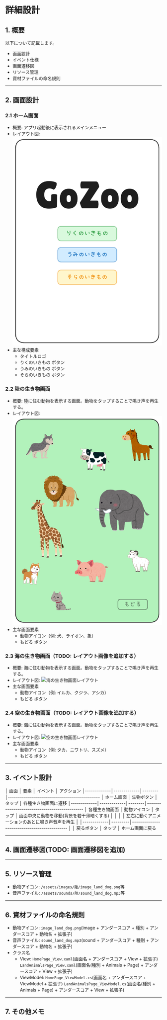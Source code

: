 # 詳細設計

## 1. 概要
以下について記載します。
- 画面設計
- イベント仕様
- 画面遷移図
- リソース管理
- 資材ファイルの命名規則

----

## 2. 画面設計

### 2.1 ホーム画面
- 概要: アプリ起動後に表示されるメインメニュー
- レイアウト図: ![ホーム画面レイアウト](レイアウト画像/HomePage.png)
- 主な構成要素
    - タイトルロゴ
    - りくのいきもの ボタン
    - うみのいきもの ボタン
    - そらのいきもの ボタン

### 2.2 陸の生き物画面
- 概要: 陸に住む動物を表示する画面。動物をタップすることで鳴き声を再生する。
- レイアウト図: ![陸の生き物画面レイアウト](レイアウト画像/LandAnimalsPage.png)
- 主な画面要素
    - 動物アイコン（例: 犬、ライオン、象）
    - もどる ボタン

### 2.3 海の生き物画面（TODO: レイアウト画像を追加する）
- 概要: 海に住む動物を表示する画面。動物をタップすることで鳴き声を再生する。
- レイアウト図: ![海の生き物画面レイアウト]()
- 主な画面要素
    - 動物アイコン（例: イルカ、クジラ、アシカ）
    - もどる ボタン

### 2.4 空の生き物画面（TODO: レイアウト画像を追加する）
- 概要: 海に住む動物を表示する画面。動物をタップすることで鳴き声を再生する。
- レイアウト図: ![空の生き物画面レイアウト]()
- 主な画面要素
    - 動物アイコン（例: タカ、ニワトリ、スズメ）
    - もどる ボタン

----

## 3. イベント設計
│ 画面         │ 要素        │ イベント │ アクション
│-------------│-------------│--------│----------------------------------------------
│ ホーム画面    │ 生物ボタン   │ タップ   │ 各種生き物画面に遷移
│-------------│-------------│--------│----------------------------------------------
│ 各種生き物画面 │ 動物アイコン │ タップ   │ 画面中央に動物を移動(背景を若干薄暗くする)
│             │             │         │ 左右に動くアニメーションのあとに鳴き声音声を再生
│             │-------------│---------│---------------------------------------------
│             │ 戻るボタン    │ タップ   │ ホーム画面に戻る

----

## 4. 画面遷移図(TODO: 画面遷移図を追加)

----

## 5. リソース管理
- 動物アイコン: `/assets/images/陸/image_land_dog.png`等
- 音声ファイル: `/assets/sounds/陸/sound_land_dog.mp3`等

----

## 6. 資材ファイルの命名規則
- 動物アイコン: `image_land_dog.png`(image + アンダースコア + 種別 + アンダースコア + 動物名 + 拡張子)
- 音声ファイル: `sound_land_dog.mp3`(sound + アンダースコア + 種別 + アンダースコア + 動物名 + 拡張子)
- クラス名
    - View: `HomePage_View.xaml`(画面名 + アンダースコア + View + 拡張子)<br>
            `LandAnimalsPage_View.xaml`(画面名(種別 + Animals + Page) + アンダースコア + View + 拡張子)
    - ViewModel: `HomePage_ViewModel.cs`(画面名 + アンダースコア + ViewModel + 拡張子)
                `LandAnimalsPage_ViewModel.cs`(画面名(種別 + Animals + Page) + アンダースコア + View + 拡張子)

----

## 7. その他メモ
